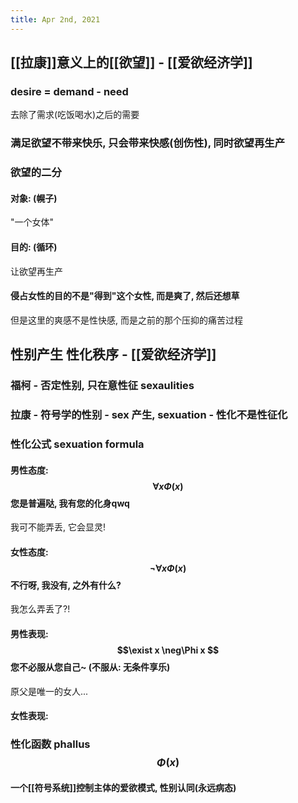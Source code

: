 ```yaml
---
title: Apr 2nd, 2021
---
```


## [[拉康]]意义上的[[欲望]] - [[爱欲经济学]]
### desire = demand - need
去除了需求(吃饭喝水)之后的需要
### 满足欲望不带来快乐, 只会带来快感(创伤性), 同时欲望再生产
### 欲望的二分
#### 对象: (幌子)
"一个女体"
#### 目的: (循环)
让欲望再生产
#### 侵占女性的目的不是"得到"这个女性, 而是爽了, 然后还想草
但是这里的爽感不是性快感, 而是之前的那个压抑的痛苦过程
## 性别产生 性化秩序 - [[爱欲经济学]]
### 福柯 - 否定性别, 只在意性征 sexaulities
### 拉康 - 符号学的性别 - sex 产生, sexuation - 性化不是性征化
### 性化公式 sexuation formula
#### 男性态度: $$\forall x \Phi (x) $$ 您是普遍哒, 我有您的化身qwq
我可不能弄丢, 它会显灵!
#### 女性态度: $$\neg\forall x \Phi (x) $$ 不行呀, 我没有, 之外有什么?
我怎么弄丢了?!
#### 男性表现: $$\exist x \neg\Phi x $$ 您不必服从您自己~ (不服从: 无条件享乐)
原父是唯一的女人...
#### 女性表现:
### 性化函数 phallus $$\Phi (x)$$
#### 一个[[符号系统]]控制主体的爱欲模式, 性别认同(永远病态)

